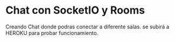 # Chat con SocketIO y Rooms

Creando Chat donde podras conectar a diferente salas. se subirá a HEROKU para probar funcionamiento.